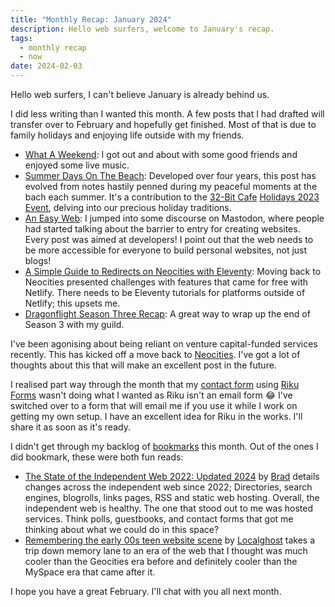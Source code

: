 ```yaml
---
title: "Monthly Recap: January 2024"
description: Hello web surfers, welcome to January's recap.
tags:
  - monthly recap
  - now
date: 2024-02-03
---
```


Hello web surfers, I can't believe January is already behind us.

I did less writing than I wanted this month. A few posts that I had drafted will transfer over to February and hopefully get finished. Most of that is due to family holidays and enjoying life outside with my friends.

- [What A Weekend](posts/what-a-weekend/): I got out and about with some good friends and enjoyed some live music.
- [Summer Days On The Beach](/posts/summer-days-on-the-beach/): Developed over four years, this post has evolved from notes hastily penned during my peaceful moments at the bach each summer. It's a contribution to the [32-Bit Cafe](https://32bit.cafe/) [Holidays 2023 Event](https://32bit.cafe/holidays2023/), delving into our precious holiday traditions.
- [An Easy Web](/posts/an-easy-web/): I jumped into some discourse on Mastodon, where people had started talking about the barrier to entry for creating websites. Every post was aimed at developers! I point out that the web needs to be more accessible for everyone to build personal websites, not just blogs!
- [A Simple Guide to Redirects on Neocities with Eleventy](/posts/a-simple-guide-to-redirects-on-neocities-with-eleventy/):  Moving back to Neocities presented challenges with features that came for free with Netlify. There needs to be Eleventy tutorials for platforms outside of Netlify; this upsets me.
- [Dragonflight Season Three Recap](/posts/dragonflight-season-three-recap/): A great way to wrap up the end of Season 3 with my guild.

I've been agonising about being reliant on venture capital-funded services recently. This has kicked off a move back to [Neocities](https://neocities.org/). I've got a lot of thoughts about this that will make an excellent post in the future.

I realised part way through the month that my [contact form](/contact/) using [Riku Forms](https://riku.miso.town/) wasn't doing what I wanted as Riku isn't an email form :joy: I've switched over to a form that will email me if you use it while I work on getting my own setup. I have an excellent idea for Riku in the works. I'll share it as soon as it's ready.

I didn't get through my backlog of [bookmarks](/bookmarks/) this month. Out of the ones I did bookmark, these were both fun reads:
- [The State of the Independent Web 2022: Updated 2024](https://indieseek.xyz/2024/01/05/the-state-of-the-independent-web-2022-updated-2024/) by [Brad](https://indieseek.xyz) details changes across the independent web since 2022; Directories, search engines, blogrolls, links pages, RSS and static web hosting. Overall, the independent web is healthy. The one that stood out to me was hosted services. Think polls, guestbooks, and contact forms that got me thinking about what we could do in this space?
- [Remembering the early 00s teen website scene](https://localghost.dev//blog/remembering-the-early-00s-teen-website-scene/) by [Localghost](https://localghost.dev/) takes a trip down memory lane to an era of the web that I thought was much cooler than the Geocities era before and definitely cooler than the MySpace era that came after it.

I hope you have a great February. I'll chat with you all next month.